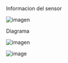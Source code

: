 Informacion del sensor

![imagen](https://user-images.githubusercontent.com/71404620/197466103-898799b2-9b7d-4415-af6f-6083984375c4.png)


Diagrama

![imagen](https://user-images.githubusercontent.com/71404620/197466126-97d0ce65-ce8f-4439-8e5f-17693c0ef333.png)


![image](KY-003_Hall_Magnetic/Ky-003.gif)
